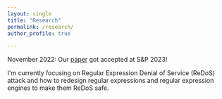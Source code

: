 ```yaml
---
layout: single
title: "Research"
permalink: /research/
author_profile: true

---
```

November 2022: Our [paper](https://arxiv.org/pdf/2212.07979.pdf) got accepted at S&P 2023! 

I'm currently focusing on Regular Expression Denial of Service (ReDoS) attack and how to redesign regular expressions and regular expression engines to make them ReDoS safe.

